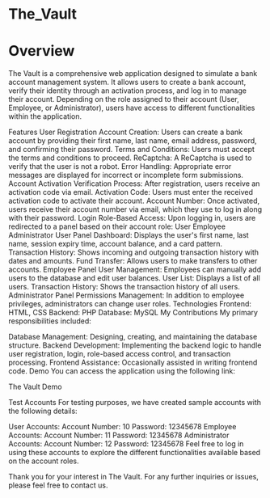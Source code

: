 # The_Vault

# Overview
The Vault is a comprehensive web application designed to simulate a bank account management system. It allows users to create a bank account, verify their identity through an activation process, and log in to manage their account. Depending on the role assigned to their account (User, Employee, or Administrator), users have access to different functionalities within the application.

Features
User Registration
Account Creation: Users can create a bank account by providing their first name, last name, email address, password, and confirming their password.
Terms and Conditions: Users must accept the terms and conditions to proceed.
ReCaptcha: A ReCaptcha is used to verify that the user is not a robot.
Error Handling: Appropriate error messages are displayed for incorrect or incomplete form submissions.
Account Activation
Verification Process: After registration, users receive an activation code via email.
Activation Code: Users must enter the received activation code to activate their account.
Account Number: Once activated, users receive their account number via email, which they use to log in along with their password.
Login
Role-Based Access: Upon logging in, users are redirected to a panel based on their account role:
User
Employee
Administrator
User Panel
Dashboard: Displays the user's first name, last name, session expiry time, account balance, and a card pattern.
Transaction History: Shows incoming and outgoing transaction history with dates and amounts.
Fund Transfer: Allows users to make transfers to other accounts.
Employee Panel
User Management: Employees can manually add users to the database and edit user balances.
User List: Displays a list of all users.
Transaction History: Shows the transaction history of all users.
Administrator Panel
Permissions Management: In addition to employee privileges, administrators can change user roles.
Technologies
Frontend: HTML, CSS
Backend: PHP
Database: MySQL
My Contributions
My primary responsibilities included:

Database Management: Designing, creating, and maintaining the database structure.
Backend Development: Implementing the backend logic to handle user registration, login, role-based access control, and transaction processing.
Frontend Assistance: Occasionally assisted in writing frontend code.
Demo
You can access the application using the following link:

The Vault Demo

Test Accounts
For testing purposes, we have created sample accounts with the following details:

User Accounts:
Account Number: 10
Password: 12345678
Employee Accounts:
Account Number: 11
Password: 12345678
Administrator Accounts:
Account Number: 12
Password: 12345678
Feel free to log in using these accounts to explore the different functionalities available based on the account roles.

Thank you for your interest in The Vault. For any further inquiries or issues, please feel free to contact us.

